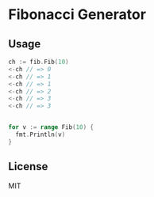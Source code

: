 # Fibonacci Generator

## Usage

```go
ch := fib.Fib(10)
<-ch // => 0
<-ch // => 1
<-ch // => 1
<-ch // => 2
<-ch // => 3
<-ch // => 3
```

```go

for v := range Fib(10) {
  fmt.Println(v)
}
```

## License

MIT
